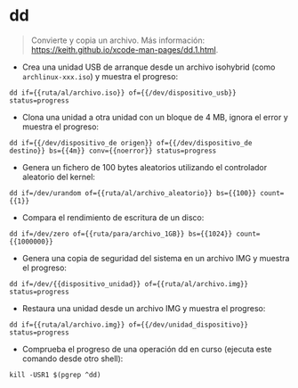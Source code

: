 # dd

> Convierte y copia un archivo.
> Más información: <https://keith.github.io/xcode-man-pages/dd.1.html>.

- Crea una unidad USB de arranque desde un archivo isohybrid (como `archlinux-xxx.iso`) y muestra el progreso:

`dd if={{ruta/al/archivo.iso}} of={{/dev/dispositivo_usb}} status=progress`

- Clona una unidad a otra unidad con un bloque de 4 MB, ignora el error y muestra el progreso:

`dd if={{/dev/dispositivo_de origen}} of={{/dev/dispositivo_de destino}} bs={{4m}} conv={{noerror}} status=progress`

- Genera un fichero de 100 bytes aleatorios utilizando el controlador aleatorio del kernel:

`dd if=/dev/urandom of={{ruta/al/archivo_aleatorio}} bs={{100}} count={{1}}`

- Compara el rendimiento de escritura de un disco:

`dd if=/dev/zero of={{ruta/para/archivo_1GB}} bs={{1024}} count={{1000000}}`

- Genera una copia de seguridad del sistema en un archivo IMG y muestra el progreso:

`dd if=/dev/{{dispositivo_unidad}} of={{ruta/al/archivo.img}} status=progress`

- Restaura una unidad desde un archivo IMG y muestra el progreso:

`dd if={{ruta/al/archivo.img}} of={{/dev/unidad_dispositivo}} status=progress`

- Comprueba el progreso de una operación dd en curso (ejecuta este comando desde otro shell):

`kill -USR1 $(pgrep ^dd)`
